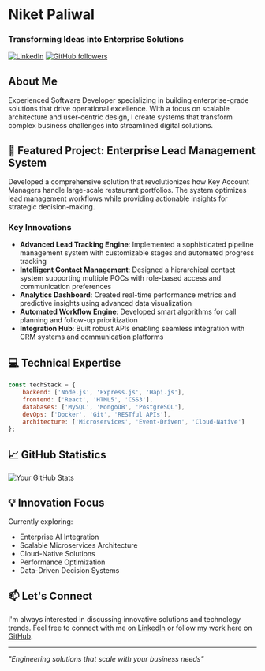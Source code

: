 # Niket Paliwal
### Transforming Ideas into Enterprise Solutions

[![LinkedIn](https://img.shields.io/badge/LinkedIn-Connect-blue.svg)](https://linkedin.com/in/niket-paliwal)
[![GitHub followers](https://img.shields.io/github/followers/nikevil?label=Follow&style=social)](https://github.com/nikevil)

## About Me

Experienced Software Developer specializing in building enterprise-grade solutions that drive operational excellence. With a focus on scalable architecture and user-centric design, I create systems that transform complex business challenges into streamlined digital solutions.

## 🔭 Featured Project: Enterprise Lead Management System

Developed a comprehensive solution that revolutionizes how Key Account Managers handle large-scale restaurant portfolios. The system optimizes lead management workflows while providing actionable insights for strategic decision-making.

### Key Innovations

- **Advanced Lead Tracking Engine**: Implemented a sophisticated pipeline management system with customizable stages and automated progress tracking
- **Intelligent Contact Management**: Designed a hierarchical contact system supporting multiple POCs with role-based access and communication preferences
- **Analytics Dashboard**: Created real-time performance metrics and predictive insights using advanced data visualization
- **Automated Workflow Engine**: Developed smart algorithms for call planning and follow-up prioritization
- **Integration Hub**: Built robust APIs enabling seamless integration with CRM systems and communication platforms

## 💻 Technical Expertise

```javascript
const techStack = {
    backend: ['Node.js', 'Express.js', 'Hapi.js'],
    frontend: ['React', 'HTML5', 'CSS3'],
    databases: ['MySQL', 'MongoDB', 'PostgreSQL'],
    devOps: ['Docker', 'Git', 'RESTful APIs'],
    architecture: ['Microservices', 'Event-Driven', 'Cloud-Native']
};
```

## 📈 GitHub Statistics

![Your GitHub Stats](https://github-readme-stats.vercel.app/api?username=nikevil&show_icons=true&theme=dark)

## 💡 Innovation Focus

Currently exploring:
- Enterprise AI Integration
- Scalable Microservices Architecture
- Cloud-Native Solutions
- Performance Optimization
- Data-Driven Decision Systems

## 📫 Let's Connect

I'm always interested in discussing innovative solutions and technology trends. Feel free to connect with me on [LinkedIn](https://linkedin.com/in/niket-paliwal) or follow my work here on [GitHub](https://github.com/nikevil).

---
*"Engineering solutions that scale with your business needs"*
